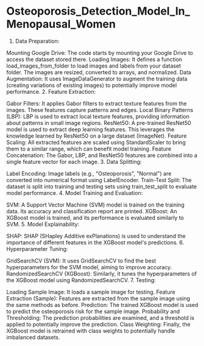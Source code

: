 # Osteoporosis_Detection_Model_In_Menopausal_Women
1. Data Preparation:

Mounting Google Drive: The code starts by mounting your Google Drive to access the dataset stored there.
Loading Images: It defines a function load_images_from_folder to load images and labels from your dataset folder. The images are resized, converted to arrays, and normalized.
Data Augmentation: It uses ImageDataGenerator to augment the training data (creating variations of existing images) to potentially improve model performance.
2. Feature Extraction:

Gabor Filters: It applies Gabor filters to extract texture features from the images. These features capture patterns and edges.
Local Binary Patterns (LBP): LBP is used to extract local texture features, providing information about patterns in small image regions.
ResNet50: A pre-trained ResNet50 model is used to extract deep learning features. This leverages the knowledge learned by ResNet50 on a large dataset (ImageNet).
Feature Scaling: All extracted features are scaled using StandardScaler to bring them to a similar range, which can benefit model training.
Feature Concatenation: The Gabor, LBP, and ResNet50 features are combined into a single feature vector for each image.
3. Data Splitting:

Label Encoding: Image labels (e.g., "Osteoporosis", "Normal") are converted into numerical format using LabelEncoder.
Train-Test Split: The dataset is split into training and testing sets using train_test_split to evaluate model performance.
4. Model Training and Evaluation:

SVM: A Support Vector Machine (SVM) model is trained on the training data. Its accuracy and classification report are printed.
XGBoost: An XGBoost model is trained, and its performance is evaluated similarly to SVM.
5. Model Explainability:

SHAP: SHAP (SHapley Additive exPlanations) is used to understand the importance of different features in the XGBoost model's predictions.
6. Hyperparameter Tuning:

GridSearchCV (SVM): It uses GridSearchCV to find the best hyperparameters for the SVM model, aiming to improve accuracy.
RandomizedSearchCV (XGBoost): Similarly, it tunes the hyperparameters of the XGBoost model using RandomizedSearchCV.
7. Testing:

Loading Sample Image: It loads a sample image for testing.
Feature Extraction (Sample): Features are extracted from the sample image using the same methods as before.
Prediction: The trained XGBoost model is used to predict the osteoporosis risk for the sample image.
Probability and Thresholding: The prediction probabilities are examined, and a threshold is applied to potentially improve the prediction.
Class Weighting: Finally, the XGBoost model is retrained with class weights to potentially handle imbalanced datasets.
